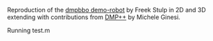 Reproduction of the [dmpbbo demo-robot](https://github.com/roothyb/dmpbbo/tree/master/demo_robot) by Freek Stulp in 2D and 3D 
extending with contributions from [DMP++](https://github.com/mginesi/dmp_pp) by Michele Ginesi.

Running test.m
